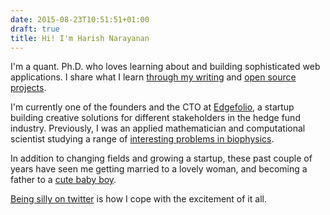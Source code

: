 ```yaml
---
date: 2015-08-23T10:51:51+01:00
draft: true
title: Hi! I'm Harish Narayanan
---
```


I'm a quant. Ph.D. who loves learning about and building sophisticated
web applications. I share what I learn [through my writing](/blog/)
and [open source projects](/projects/).

I'm currently one of the founders and the CTO at
[Edgefolio](https://edgefolio.com/), a startup building creative
solutions for different stakeholders in the hedge fund
industry. Previously, I was an applied mathematician and computational
scientist studying a range of [interesting problems in
biophysics](/research/).

In addition to changing fields and growing a startup, these past
couple of years have seen me getting married to a lovely woman, and
becoming a father to a [cute baby boy](http://narayanan.co/).

[Being silly on twitter](https://twitter.com/copingbear) is how I cope
with the excitement of it all.
